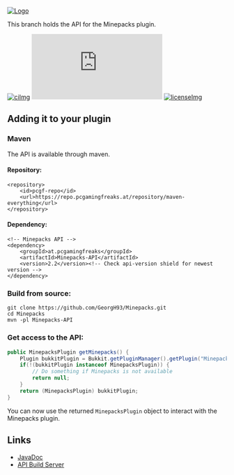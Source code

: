 <!-- Variables (this block will not be visible in the readme -->
[banner]: https://pcgamingfreaks.at/images/minepacks.png
[spigot]: https://www.spigotmc.org/resources/minepacks.19286/
[license]: https://github.com/GeorgH93/Minepacks/blob/master/LICENSE
[licenseImg]: https://img.shields.io/github/license/GeorgH93/Minepacks.svg
[ci]: https://ci.pcgamingfreaks.at/job/Minepacks%20API/
[ciImg]: https://ci.pcgamingfreaks.at/job/Minepacks%20API/badge/icon
[apiVersionImg]: https://img.shields.io/badge/dynamic/xml.svg?label=api-version&query=%2F%2Frelease[1]&url=https%3A%2F%2Frepo.pcgamingfreaks.at%2Frepository%2Fmaven-releases%2Fat%2Fpcgamingfreaks%2FMinepacks-API%2Fmaven-metadata.xml
[apiJavaDoc]: https://ci.pcgamingfreaks.at/job/Minepacks%20API/javadoc/
[apiBuilds]: https://ci.pcgamingfreaks.at/job/Minepacks%20API/
<!-- End of variables block -->

[![Logo][banner]][spigot]

This branch holds the API for the Minepacks plugin.

[![ciImg]][ci] [![apiVersionImg]][apiJavaDoc] [![licenseImg]][license]

## Adding it to your plugin
### Maven
The API is available through maven.
#### Repository:
```
<repository>
	<id>pcgf-repo</id>
	<url>https://repo.pcgamingfreaks.at/repository/maven-everything</url>
</repository>
```
#### Dependency:
```
<!-- Minepacks API -->
<dependency>
    <groupId>at.pcgamingfreaks</groupId>
    <artifactId>Minepacks-API</artifactId>
    <version>2.2</version><!-- Check api-version shield for newest version -->
</dependency>
```

### Build from source:
```
git clone https://github.com/GeorgH93/Minepacks.git
cd Minepacks
mvn -pl Minepacks-API
```

### Get access to the API:
```java
public MinepacksPlugin getMinepacks() {
    Plugin bukkitPlugin = Bukkit.getPluginManager().getPlugin("Minepacks");
    if(!(bukkitPlugin instanceof MinepacksPlugin)) {
    	// Do something if Minepacks is not available
        return null;
    }
    return (MinepacksPlugin) bukkitPlugin;
}
```
You can now use the returned `MinepacksPlugin` object to interact with the Minepacks plugin.

## Links
* [JavaDoc][apiJavaDoc]
* [API Build Server][apiBuilds]

